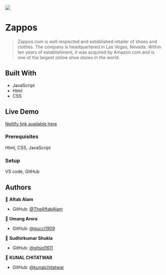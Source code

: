 
![](https://img.shields.io/badge/Microverse-blueviolet)

# Zappos

>Zappos.com is well respected and established retailer of shoes and clothes. The company is headquartered in Las Vegas, Nevada. Within ten years of establishment, it was acquired by Amazon.com and is one of the largest online shoe stores in the world.

## Built With

- JavaScript
- Html
- CSS

## Live Demo 

[Netlify link available here](https://spontaneous-starlight-6559f8.netlify.app/)





### Prerequisites
Html, 
CSS, JavaScript

### Setup
VS code,
GitHub





## Authors

👤 **Aftab Alam**

- GitHub: [@TheAftabAlam](https://github.com/Theaftabalam)


👤 **Umang Arora**

- GitHub: [@gucci1909](https://github.com/gucci1909)


👤 **Sudhirkumar Shukla**

- GitHub: [@gitsid1611](https://github.com/gitsid1611)

👤 **KUNAL CHITATWAR**

- GitHub: [@kunalchitatwar](https://github.com/kunalchitatwar)



